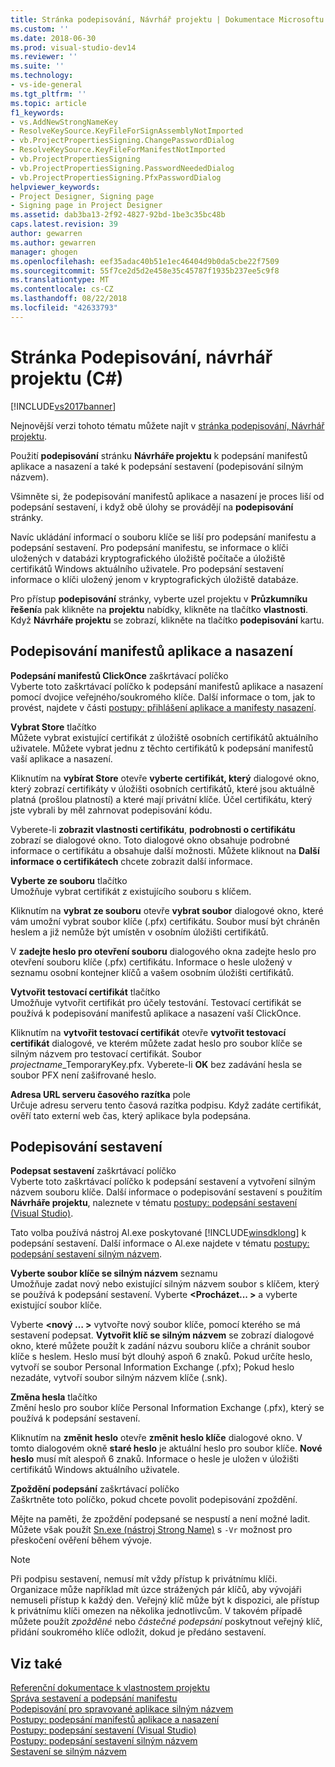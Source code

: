 ```yaml
---
title: Stránka podepisování, Návrhář projektu | Dokumentace Microsoftu
ms.custom: ''
ms.date: 2018-06-30
ms.prod: visual-studio-dev14
ms.reviewer: ''
ms.suite: ''
ms.technology:
- vs-ide-general
ms.tgt_pltfrm: ''
ms.topic: article
f1_keywords:
- vs.AddNewStrongNameKey
- ResolveKeySource.KeyFileForSignAssemblyNotImported
- vb.ProjectPropertiesSigning.ChangePasswordDialog
- ResolveKeySource.KeyFileForManifestNotImported
- vb.ProjectPropertiesSigning
- vb.ProjectPropertiesSigning.PasswordNeededDialog
- vb.ProjectPropertiesSigning.PfxPasswordDialog
helpviewer_keywords:
- Project Designer, Signing page
- Signing page in Project Designer
ms.assetid: dab3ba13-2f92-4827-92bd-1be3c35bc48b
caps.latest.revision: 39
author: gewarren
ms.author: gewarren
manager: ghogen
ms.openlocfilehash: eef35adac40b51e1ec46404d9b0da5cbe22f7509
ms.sourcegitcommit: 55f7ce2d5d2e458e35c45787f1935b237ee5c9f8
ms.translationtype: MT
ms.contentlocale: cs-CZ
ms.lasthandoff: 08/22/2018
ms.locfileid: "42633793"
---
```

# <a name="signing-page-project-designer"></a>Stránka Podepisování, návrhář projektu (C#)
[!INCLUDE[vs2017banner](../../includes/vs2017banner.md)]

Nejnovější verzi tohoto tématu můžete najít v [stránka podepisování, Návrhář projektu](https://docs.microsoft.com/visualstudio/ide/reference/signing-page-project-designer).  
  
  
Použití **podepisování** stránku **Návrháře projektu** k podepsání manifestů aplikace a nasazení a také k podepsání sestavení (podepisování silným názvem).  
  
 Všimněte si, že podepisování manifestů aplikace a nasazení je proces liší od podepsání sestavení, i když obě úlohy se provádějí na **podepisování** stránky.  
  
 Navíc ukládání informací o souboru klíče se liší pro podepsání manifestu a podepsání sestavení. Pro podepsání manifestu, se informace o klíči uložených v databázi kryptografického úložiště počítače a úložiště certifikátů Windows aktuálního uživatele. Pro podepsání sestavení informace o klíči uložený jenom v kryptografických úložiště databáze.  
  
 Pro přístup **podepisování** stránky, vyberte uzel projektu v **Průzkumníku řešení**a pak klikněte na **projektu** nabídky, klikněte na tlačítko **vlastnosti**. Když **Návrháře projektu** se zobrazí, klikněte na tlačítko **podepisování** kartu.  
  
## <a name="application-and-deployment-manifest-signing"></a>Podepisování manifestů aplikace a nasazení  
 **Podepsání manifestů ClickOnce** zaškrtávací políčko  
 Vyberte toto zaškrtávací políčko k podepsání manifestů aplikace a nasazení pomocí dvojice veřejného/soukromého klíče. Další informace o tom, jak to provést, najdete v části [postupy: přihlášení aplikace a manifesty nasazení](../../ide/how-to-sign-application-and-deployment-manifests.md).  
  
 **Vybrat Store** tlačítko  
 Můžete vybrat existující certifikát z úložiště osobních certifikátů aktuálního uživatele. Můžete vybrat jednu z těchto certifikátů k podepsání manifestů vaší aplikace a nasazení.  
  
 Kliknutím na **vybírat Store** otevře **vyberte certifikát, který** dialogové okno, který zobrazí certifikáty v úložišti osobních certifikátů, které jsou aktuálně platná (prošlou platností) a které mají privátní klíče. Účel certifikátu, který jste vybrali by měl zahrnovat podepisování kódu.  
  
 Vyberete-li **zobrazit vlastnosti certifikátu**, **podrobnosti o certifikátu** zobrazí se dialogové okno. Toto dialogové okno obsahuje podrobné informace o certifikátu a obsahuje další možnosti. Můžete kliknout na **Další informace o certifikátech** chcete zobrazit další informace.  
  
 **Vyberte ze souboru** tlačítko  
 Umožňuje vybrat certifikát z existujícího souboru s klíčem.  
  
 Kliknutím na **vybrat ze souboru** otevře **vybrat soubor** dialogové okno, které vám umožní vybrat soubor klíče (.pfx) certifikátu. Soubor musí být chráněn heslem a již nemůže být umístěn v osobním úložišti certifikátů.  
  
 V **zadejte heslo pro otevření souboru** dialogového okna zadejte heslo pro otevření souboru klíče (.pfx) certifikátu. Informace o hesle uložený v seznamu osobní kontejner klíčů a vašem osobním úložišti certifikátů.  
  
 **Vytvořit testovací certifikát** tlačítko  
 Umožňuje vytvořit certifikát pro účely testování. Testovací certifikát se používá k podepisování manifestů aplikace a nasazení vaší ClickOnce.  
  
 Kliknutím na **vytvořit testovací certifikát** otevře **vytvořit testovací certifikát** dialogové, ve kterém můžete zadat heslo pro soubor klíče se silným názvem pro testovací certifikát. Soubor *projectname*_TemporaryKey.pfx. Vyberete-li **OK** bez zadávání hesla se soubor PFX není zašifrované heslo.  
  
 **Adresa URL serveru časového razítka** pole  
 Určuje adresu serveru tento časová razítka podpisu. Když zadáte certifikát, ověří tato externí web čas, který aplikace byla podepsána.  
  
## <a name="assembly-signing"></a>Podepisování sestavení  
 **Podepsat sestavení** zaškrtávací políčko  
 Vyberte toto zaškrtávací políčko k podepsání sestavení a vytvoření silným názvem souboru klíče. Další informace o podepisování sestavení s použitím **Návrháře projektu**, naleznete v tématu [postupy: podepsání sestavení (Visual Studio)](http://msdn.microsoft.com/en-us/f468a7d3-234c-4353-924d-8e0ae5896564).  
  
 Tato volba používá nástroj Al.exe poskytované [!INCLUDE[winsdklong](../../includes/winsdklong-md.md)] k podepsání sestavení. Další informace o Al.exe najdete v tématu [postupy: podepsání sestavení silným názvem](http://msdn.microsoft.com/library/2c30799a-a826-46b4-a25d-c584027a6c67).  
  
 **Vyberte soubor klíče se silným názvem** seznamu  
 Umožňuje zadat nový nebo existující silným názvem soubor s klíčem, který se používá k podepsání sestavení. Vyberte  **\<Procházet... >** a vyberte existující soubor klíče.  
  
 Vyberte  **\<nový … >** vytvořte nový soubor klíče, pomocí kterého se má sestavení podepsat. **Vytvořit klíč se silným názvem** se zobrazí dialogové okno, které můžete použít k zadání názvu souboru klíče a chránit soubor klíče s heslem. Heslo musí být dlouhý aspoň 6 znaků. Pokud určíte heslo, vytvoří se soubor Personal Information Exchange (.pfx); Pokud heslo nezadáte, vytvoří soubor silným názvem klíče (.snk).  
  
 **Změna hesla** tlačítko  
 Změní heslo pro soubor klíče Personal Information Exchange (.pfx), který se používá k podepsání sestavení.  
  
 Kliknutím na **změnit heslo** otevře **změnit heslo klíče** dialogové okno. V tomto dialogovém okně **staré heslo** je aktuální heslo pro soubor klíče. **Nové heslo** musí mít alespoň 6 znaků. Informace o hesle je uložen v úložišti certifikátů Windows aktuálního uživatele.  
  
 **Zpoždění podepsání** zaškrtávací políčko  
 Zaškrtněte toto políčko, pokud chcete povolit podepisování zpoždění.  
  
 Mějte na paměti, že zpoždění podepsané se nespustí a není možné ladit. Můžete však použít [Sn.exe (nástroj Strong Name)](http://msdn.microsoft.com/library/c1d2b532-1b8e-4c7a-8ac5-53b801135ec6) s `-Vr` možnost pro přeskočení ověření během vývoje.  
  
> [!NOTE]
>  Při podpisu sestavení, nemusí mít vždy přístup k privátnímu klíči. Organizace může například mít úzce strážených pár klíčů, aby vývojáři nemuseli přístup k každý den. Veřejný klíč může být k dispozici, ale přístup k privátnímu klíči omezen na několika jednotlivcům. V takovém případě můžete použít *zpožděné* nebo *částečné podepsání* poskytnout veřejný klíč, přidání soukromého klíče odložit, dokud je předáno sestavení.  
  
## <a name="see-also"></a>Viz také  
 [Referenční dokumentace k vlastnostem projektu](../../ide/reference/project-properties-reference.md)   
 [Správa sestavení a podepsání manifestu](../../ide/managing-assembly-and-manifest-signing.md)   
 [Podepisování pro spravované aplikace silným názvem](http://msdn.microsoft.com/en-us/5fef3490-c519-4363-94fd-8b1ad260dab5)   
 [Postupy: podepsání manifestů aplikace a nasazení](../../ide/how-to-sign-application-and-deployment-manifests.md)   
 [Postupy: podepsání sestavení (Visual Studio)](http://msdn.microsoft.com/en-us/f468a7d3-234c-4353-924d-8e0ae5896564)   
 [Postupy: podepsání sestavení silným názvem](http://msdn.microsoft.com/library/2c30799a-a826-46b4-a25d-c584027a6c67)   
 [Sestavení se silným názvem](http://msdn.microsoft.com/library/d4a80263-f3e0-4d81-9b61-f0cbeae3797b)



